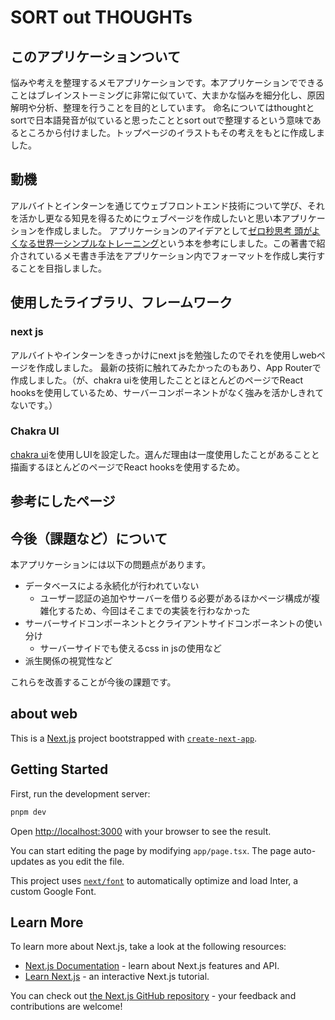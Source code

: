 # SORT out THOUGHTs
## このアプリケーションついて
悩みや考えを整理するメモアプリケーションです。本アプリケーションでできることはブレインストーミングに非常に似ていて、大まかな悩みを細分化し、原因解明や分析、整理を行うことを目的としています。
命名についてはthoughtとsortで日本語発音が似ていると思ったこととsort outで整理するという意味であるところから付けました。トップページのイラストもその考えをもとに作成しました。

## 動機
アルバイトとインターンを通じてウェブフロントエンド技術について学び、それを活かし更なる知見を得るためにウェブページを作成したいと思い本アプリケーションを作成しました。
アプリケーションのアイデアとして[ゼロ秒思考 頭がよくなる世界一シンプルなトレーニング](https://amzn.asia/d/cHb8pDo)という本を参考にしました。この著書で紹介されているメモ書き手法をアプリケーション内でフォーマットを作成し実行することを目指しました。

## 使用したライブラリ、フレームワーク
### next js
アルバイトやインターンをきっかけにnext jsを勉強したのでそれを使用しwebページを作成しました。
最新の技術に触れてみたかったのもあり、App Routerで作成しました。（が、chakra uiを使用したこととほとんどのページでReact hooksを使用しているため、サーバーコンポーネントがなく強みを活かしきれてないです。）
### Chakra UI
[chakra ui](https://chakra-ui.com/)を使用しUIを設定した。選んだ理由は一度使用したことがあることと描画するほとんどのページでReact hooksを使用するため。
## 参考にしたページ

## 今後（課題など）について
本アプリケーションには以下の問題点があります。

 - データベースによる永続化が行われていない
   - ユーザー認証の追加やサーバーを借りる必要があるほかページ構成が複雑化するため、今回はそこまでの実装を行わなかった
 - サーバーサイドコンポーネントとクライアントサイドコンポーネントの使い分け
   - サーバーサイドでも使えるcss in jsの使用など
 - 派生関係の視覚性など

これらを改善することが今後の課題です。
## about web
This is a [Next.js](https://nextjs.org/) project bootstrapped with [`create-next-app`](https://github.com/vercel/next.js/tree/canary/packages/create-next-app).





## Getting Started

First, run the development server:

```bash
pnpm dev
```

Open [http://localhost:3000](http://localhost:3000) with your browser to see the result.

You can start editing the page by modifying `app/page.tsx`. The page auto-updates as you edit the file.

This project uses [`next/font`](https://nextjs.org/docs/basic-features/font-optimization) to automatically optimize and load Inter, a custom Google Font.

## Learn More

To learn more about Next.js, take a look at the following resources:

- [Next.js Documentation](https://nextjs.org/docs) - learn about Next.js features and API.
- [Learn Next.js](https://nextjs.org/learn) - an interactive Next.js tutorial.

You can check out [the Next.js GitHub repository](https://github.com/vercel/next.js/) - your feedback and contributions are welcome!

<!-- ## Deploy on Vercel

The easiest way to deploy your Next.js app is to use the [Vercel Platform](https://vercel.com/new?utm_medium=default-template&filter=next.js&utm_source=create-next-app&utm_campaign=create-next-app-readme) from the creators of Next.js.

Check out our [Next.js deployment documentation](https://nextjs.org/docs/deployment) for more details. -->
